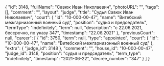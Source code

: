 {
    "id": 3148,
    "fullName": "Савюк Иван Николаевич",
    "photoURL": "",
    "tags": [],
    "comment": "",
    "layout": "judge",
    "title": "Судья Савюк Иван Николаевич",
    "court": {
        "id": "10-000-00-47",
        "name": "Витебский межгарнизонный военный суд",
        "position": "судья и председатель",
        "termType": "indefinitely",
        "term": null,
        "description": "c 22.06.2021, бессрочно, по указу 347",
        "timestamp": "22.06.2021"
    },
    "previousCourt": null,
    "career": [
        {
            "id": 3750,
            "term": null,
            "type": "appointed",
            "court": {
                "id": "10-000-00-47",
                "name": "Витебский межгарнизонный военный суд"
            },
            "extra": {
                "judge_id": 3148
            },
            "comment": "",
            "house_id": "10-000-00-47",
            "judge_id": 3148,
            "position": "судья и председатель",
            "term_type": "indefinitely",
            "timestamp": "2021-06-22",
            "decree_number": "347"
        }
    ]
}